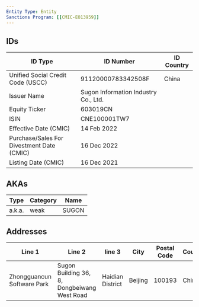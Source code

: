 ```yaml
---
Entity Type: Entity
Sanctions Program: [[CMIC-EO13959]]
---
```


## IDs
| ID Type | ID Number | ID Country |
|---------|-----------|------------|
| Unified Social Credit Code (USCC) | 91120000783342508F | China |
| Issuer Name | Sugon Information Industry Co., Ltd. |  |
| Equity Ticker | 603019CN |  |
| ISIN | CNE100001TW7 |  |
| Effective Date (CMIC) | 14 Feb 2022 |  |
| Purchase/Sales For Divestment Date (CMIC) | 16 Dec 2022 |  |
| Listing Date (CMIC) | 16 Dec 2021 |  |


## AKAs
| Type | Category | Name      | 
|------|----------|-----------|
| a.k.a. | weak | SUGON |


## Addresses
| Line 1 | Line 2 | line 3 | City | Postal Code| Country | 
|--------|--------|--------|------|------------|---------|
| Zhongguancun Software Park | Sugon Building 36, 8, Dongbeiwang West Road | Haidian District | Beijing | 100193 | China |

